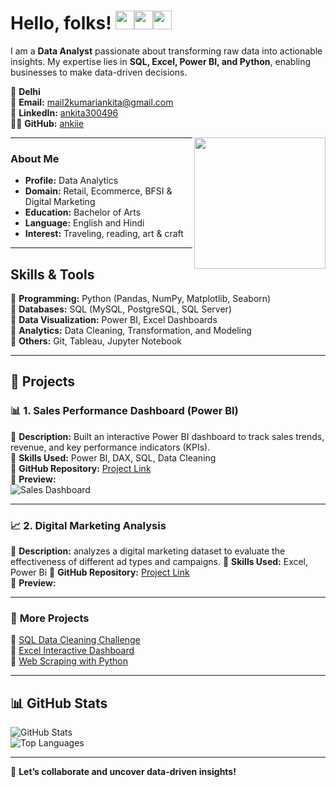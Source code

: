 # Hello, folks! <img src="https://emoji.slack-edge.com/T0172CCPGUW/party-blob/d7253707fa13e9ee.gif" width="30"/><img src="https://emoji.slack-edge.com/T0172CCPGUW/party-blob/d7253707fa13e9ee.gif" width="30"/><img src="https://emoji.slack-edge.com/T0172CCPGUW/party-blob/d7253707fa13e9ee.gif" width="30"/>

I am a **Data Analyst** passionate about transforming raw data into actionable insights. My expertise lies in **SQL, Excel, Power BI, and Python**, enabling businesses to make data-driven decisions.  

📍 **Delhi**  
📧 **Email:** [mail2kumariankita@gmail.com](mailto:mail2kumariankita@gmail.com)  
🔗 **LinkedIn:** [ankita300496](https://linkedin.com/in/ankita300496)  
👨‍💻 **GitHub:** [ankiie](https://github.com/ankiie)

<img align="right" img src="https://raw.githubusercontent.com/akshitagupta15june/akshitagupta15june/master/200w.webp" width="210px">

---

###  About Me  

- **Profile:** Data Analytics 
- **Domain:** Retail, Ecommerce, BFSI & Digital Marketing
- **Education:** Bachelor of Arts
- **Language:** English and Hindi
- **Interest:** Traveling, reading, art & craft

---

##  Skills & Tools  

🔹 **Programming:** Python (Pandas, NumPy, Matplotlib, Seaborn)  
🔹 **Databases:** SQL (MySQL, PostgreSQL, SQL Server)  
🔹 **Data Visualization:** Power BI, Excel Dashboards  
🔹 **Analytics:** Data Cleaning, Transformation, and Modeling  
🔹 **Others:** Git, Tableau, Jupyter Notebook  

---

## 📂 Projects  

### 📊 **1. Sales Performance Dashboard (Power BI)**  
📌 **Description:** Built an interactive Power BI dashboard to track sales trends, revenue, and key performance indicators (KPIs).  
📌 **Skills Used:** Power BI, DAX, SQL, Data Cleaning  
📌 **GitHub Repository:** [Project Link](https://github.com/YourGitHubUsername/Sales-Dashboard)  
📌 **Preview:**  
![Sales Dashboard](https://source.unsplash.com/800x400/?dashboard,analytics)  

---

### 📈 **2. Digital Marketing Analysis**  
📌 **Description:** analyzes a digital marketing dataset to evaluate the effectiveness of different ad types and campaigns. 
📌 **Skills Used:** Excel, Power Bi
📌 **GitHub Repository:** [Project Link](https://github.com/ankiie/Digital-Marketing-Analysis)  
📌 **Preview:**  

---

### 📂 **More Projects**  
🔹 [SQL Data Cleaning Challenge](https://github.com/YourGitHubUsername/SQL-Data-Cleaning)  
🔹 [Excel Interactive Dashboard](https://github.com/YourGitHubUsername/Excel-Dashboard)  
🔹 [Web Scraping with Python](https://github.com/YourGitHubUsername/Web-Scraping)  

---

## 📊 GitHub Stats  
![GitHub Stats](https://github-readme-stats.vercel.app/api?username=YourGitHubUsername&show_icons=true&theme=radical)  
![Top Languages](https://github-readme-stats.vercel.app/api/top-langs/?username=YourGitHubUsername&layout=compact&theme=radical)  

---

🚀 **Let’s collaborate and uncover data-driven insights!**  
